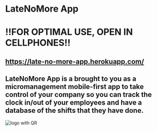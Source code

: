 # LateNoMore App

# !!FOR OPTIMAL USE, OPEN IN CELLPHONES!!
## https://late-no-more-app.herokuapp.com/

## LateNoMore App is a brought to you as a micromanagement mobile-first app to take control of your company so you can track the clock in/out of your employees and have a database of the shifts that they have done.

![logo with QR](https://user-images.githubusercontent.com/81428361/135701173-a21572dd-7d17-4ac7-b02e-c082fbdb8fa9.png)
